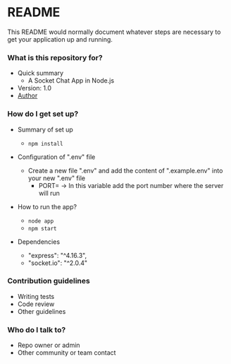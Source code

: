 # README #

This README would normally document whatever steps are necessary to get your application up and running.

### What is this repository for? ###

* Quick summary
    * A Socket Chat App in Node.js
* Version: 1.0
* [Author](https://www.linkedin.com/in/felipenavaslederhos)

### How do I get set up? ###

* Summary of set up
    * ```npm install```
* Configuration of ".env" file
    * Create a new file ".env" and add the content of ".example.env" into your new ".env" file
        * PORT= -> In this variable add the port number where the server will run                   

* How to run the app?
    * ```node app```
    * ```npm start```
* Dependencies
    * "express": "^4.16.3",
    * "socket.io": "^2.0.4"


### Contribution guidelines ###

* Writing tests
* Code review
* Other guidelines

### Who do I talk to? ###

* Repo owner or admin
* Other community or team contact